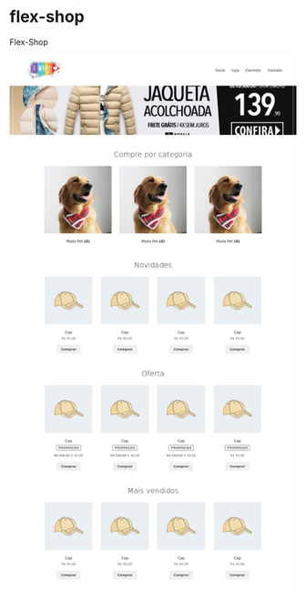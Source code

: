 # flex-shop
Flex-Shop

![alt text](https://raw.githubusercontent.com/juaopedrosilva/flex-shop/master/screen.jpg)
